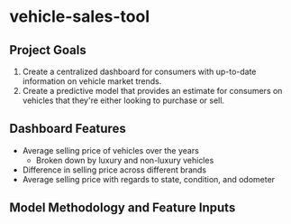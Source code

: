 # vehicle-sales-tool

## Project Goals

1. Create a centralized dashboard for consumers with up-to-date information on vehicle market trends.
2. Create a predictive model that provides an estimate for consumers on vehicles that they're either looking to purchase or sell.

## Dashboard Features

- Average selling price of vehicles over the years
    - Broken down by luxury and non-luxury vehicles
- Difference in selling price across different brands
- Average selling price with regards to state, condition, and odometer

## Model Methodology and Feature Inputs
